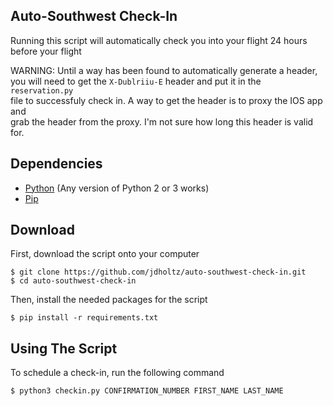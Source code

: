## Auto-Southwest Check-In
Running this script will automatically check you into your flight 24 hours before your flight

WARNING: Until a way has been found to automatically generate a header, \
you will need to get the `X-Dublriiu-E` header and put it in the `reservation.py` \
file to successfuly check in. A way to get the header is to proxy the IOS app and \
grab the header from the proxy. I'm not sure how long this header is valid for.
## Dependencies
- [Python][0] (Any version of Python 2 or 3 works)
- [Pip][1]

## Download
First, download the script onto your computer
```shell
$ git clone https://github.com/jdholtz/auto-southwest-check-in.git
$ cd auto-southwest-check-in
```
Then, install the needed packages for the script
```shell
$ pip install -r requirements.txt
```

## Using The Script
To schedule a check-in, run the following command
```shell
$ python3 checkin.py CONFIRMATION_NUMBER FIRST_NAME LAST_NAME
```

[0]: https://www.python.org/downloads/
[1]: https://pip.pypa.io/en/stable/installation/